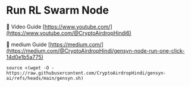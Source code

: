 # Run RL Swarm Node 

🎥 Video Guide [https://www.youtube.com/](https://www.youtube.com/@CryptoAirdropHindi6)

📌 medium Guide [https://medium.com/](https://medium.com/@CryptoAirdropHindi/gensyn-node-run-one-click-14d0e1b5a775)


```
source <(wget -O - https://raw.githubusercontent.com/CryptoAirdropHindi/gensyn-ai/refs/heads/main/gensyn.sh)
```
